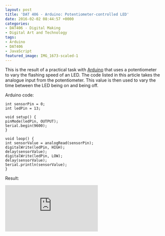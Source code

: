 ```yaml
---
layout: post
title: 'DAT 406 - Arduino: Potentiometer-controlled LED'
date: 2016-02-02 08:44:57 +0000
categories:
- DAT406 - Digital Making
- Digital Art and Technology
tags:
- Arduino
- DAT406
- JavaScript
featured_image: IMG_1673-scaled-1
---
```

This is the result of a practical task with [Arduino](http://www.arduino.cc) that uses a potentiometer to vary the flashing speed of an LED. The code listed in this article takes the analogue input from the potentiometer. This value is then used to vary the time between the LED being on and being off.

Arduino code:
```generic
int sensorPin = 0;
int ledPin = 13;

void setup() {
pinMode(ledPin, OUTPUT);
Serial.begin(9600);
}

void loop() {
int sensorValue = analogRead(sensorPin);
digitalWrite(ledPin, HIGH);
delay(sensorValue);
digitalWrite(ledPin, LOW);
delay(sensorValue);
Serial.println(sensorValue);
}
```
Result:

<div class="embed-container"><iframe src="https://www.youtube.com/embed/fOmaUUZdB6U" frameborder="0" allow="accelerometer; autoplay; clipboard-write; encrypted-media; gyroscope; picture-in-picture" allowfullscreen></iframe></div>